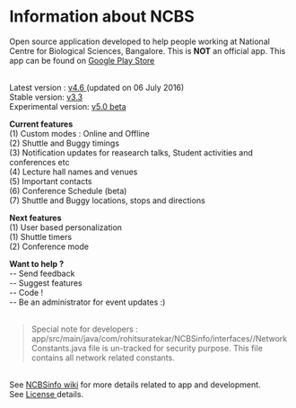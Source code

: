 # Information about NCBS

Open source application developed to help people working at National Centre for Biological Sciences, Bangalore. This is <b>NOT</b> an official app. This app can be found on <a href= "https://play.google.com/store/apps/details?id=com.rohitsuratekar.NCBSinfo">Google Play Store</a><br></br>

Latest version : <a href = https://github.com/rohitsuratekar/NCBSinfo> v4.6 </a> (updated on 06 July 2016) </br>
Stable version: <a href =https://github.com/NCBSinfo/NCBSinfo/tree/ba5a237072a818bb239de3da9ce09773a035997c> v3.3 </a></br>
Experimental version: <a href =https://github.com/rohitsuratekar/NCBSinfo/tree/unifiedUI> v5.0 beta</a></br>

<b>Current features</b> </br>
(1) Custom modes : Online and Offline </br>
(2) Shuttle and Buggy timings </br>
(3) Notification updates for reasearch talks, Student activities and conferences etc </br>
(4) Lecture hall names and venues </br>
(5) Important contacts </br>
(6) Conference Schedule (beta) </br>
(7) Shuttle and Buggy locations, stops and directions </br>

<b>Next features </b></br>
(1) User based personalization </br>
(1) Shuttle timers </br>
(2) Conference mode </br>

<b> Want to help ? </b></br>
-- Send feedback </br>
-- Suggest features</br>
-- Code !</br>
-- Be an administrator for event updates :) </br></br>

> Special note for developers :  app/src/main/java/com/rohitsuratekar/NCBSinfo/interfaces//NetworkConstants.java file is un-tracked for security purpose. This file contains all network related constants. 

</br>
See <a href = https://github.com/NCBSinfo/NCBSinfo/wiki >NCBSinfo wiki</a> for more details related to app and development.
</br>
See <a href = https://github.com/NCBSinfo/NCBSinfo/wiki/Terms-and-Conditions#for-using-code > License </a> details. 
